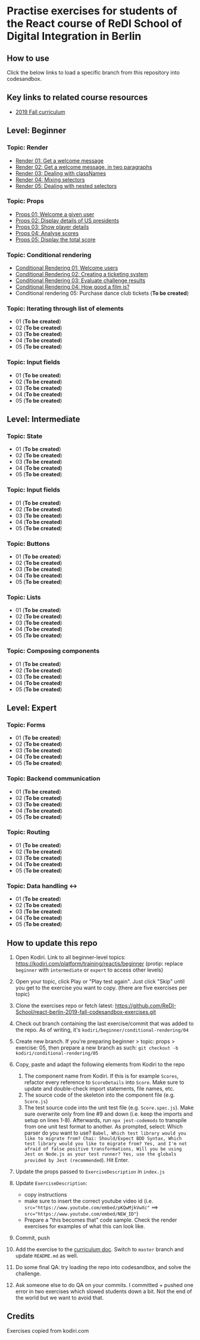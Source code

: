 # Practise exercises for students of the React course of ReDI School of Digital Integration in Berlin

## How to use

Click the below links to load a specific branch from this repository into codesandbox.

## Key links to related course resources

- [2019 Fall curriculum](https://docs.google.com/document/d/1d9lsiDo8HgcoHu7_ln8QwSaoXbQyJ0l9LJi8k1knNZ0/edit#)

## Level: Beginner

### Topic: Render

- [Render 01: Get a welcome message](https://codesandbox.io/s/github/ReDI-School/react-berlin-2019-fall-codesandbox-exercises/tree/kodiri/beginner/render/01)
- [Render 02: Get a welcome message, in two paragraphs](https://codesandbox.io/s/github/ReDI-School/react-berlin-2019-fall-codesandbox-exercises/tree/kodiri/beginner/render/02)
- [Render 03: Dealing with classNames](https://codesandbox.io/s/github/ReDI-School/react-berlin-2019-fall-codesandbox-exercises/tree/kodiri/beginner/render/03)
- [Render 04: Mixing selectors](https://codesandbox.io/s/github/ReDI-School/react-berlin-2019-fall-codesandbox-exercises/tree/kodiri/beginner/render/04)
- [Render 05: Dealing with nested selectors](https://codesandbox.io/s/github/ReDI-School/react-berlin-2019-fall-codesandbox-exercises/tree/kodiri/beginner/render/05)

### Topic: Props

- [Props 01: Welcome a given user](https://codesandbox.io/s/github/ReDI-School/react-berlin-2019-fall-codesandbox-exercises/tree/kodiri/beginner/props/01)
- [Props 02: Display details of US presidents](https://codesandbox.io/s/github/ReDI-School/react-berlin-2019-fall-codesandbox-exercises/tree/kodiri/beginner/props/02)
- [Props 03: Show player details](https://codesandbox.io/s/github/ReDI-School/react-berlin-2019-fall-codesandbox-exercises/tree/kodiri/beginner/props/03)
- [Props 04: Analyse scores](https://codesandbox.io/s/github/ReDI-School/react-berlin-2019-fall-codesandbox-exercises/tree/kodiri/beginner/props/04)
- [Props 05: Display the total score](https://codesandbox.io/s/github/ReDI-School/react-berlin-2019-fall-codesandbox-exercises/tree/kodiri/beginner/props/05)

### Topic: Conditional rendering

- [Conditional Rendering 01: Welcome users](https://codesandbox.io/s/github/ReDI-School/react-berlin-2019-fall-codesandbox-exercises/tree/kodiri/beginner/conditional-rendering/01)
- [Conditional Rendering 02: Creating a ticketing system](https://codesandbox.io/s/github/ReDI-School/react-berlin-2019-fall-codesandbox-exercises/tree/kodiri/beginner/conditional-rendering/02)
- [Conditional Rendering 03: Evaluate challenge results](https://codesandbox.io/s/github/ReDI-School/react-berlin-2019-fall-codesandbox-exercises/tree/kodiri/beginner/conditional-rendering/03)
- [Conditional Rendering 04: How good a film is?](https://codesandbox.io/s/github/ReDI-School/react-berlin-2019-fall-codesandbox-exercises/tree/kodiri/beginner/conditional-rendering/04)
- Conditional rendering 05: Purchase dance club tickets (**To be created**)

### Topic: Iterating through list of elements

- 01 (**To be created**)
- 02 (**To be created**)
- 03 (**To be created**)
- 04 (**To be created**)
- 05 (**To be created**)

### Topic: Input fields

- 01 (**To be created**)
- 02 (**To be created**)
- 03 (**To be created**)
- 04 (**To be created**)
- 05 (**To be created**)

## Level: Intermediate

### Topic: State

- 01 (**To be created**)
- 02 (**To be created**)
- 03 (**To be created**)
- 04 (**To be created**)
- 05 (**To be created**)

### Topic: Input fields

- 01 (**To be created**)
- 02 (**To be created**)
- 03 (**To be created**)
- 04 (**To be created**)
- 05 (**To be created**)

### Topic: Buttons

- 01 (**To be created**)
- 02 (**To be created**)
- 03 (**To be created**)
- 04 (**To be created**)
- 05 (**To be created**)

### Topic: Lists

- 01 (**To be created**)
- 02 (**To be created**)
- 03 (**To be created**)
- 04 (**To be created**)
- 05 (**To be created**)

### Topic: Composing components

- 01 (**To be created**)
- 02 (**To be created**)
- 03 (**To be created**)
- 04 (**To be created**)
- 05 (**To be created**)

## Level: Expert

### Topic: Forms

- 01 (**To be created**)
- 02 (**To be created**)
- 03 (**To be created**)
- 04 (**To be created**)
- 05 (**To be created**)

### Topic: Backend communication

- 01 (**To be created**)
- 02 (**To be created**)
- 03 (**To be created**)
- 04 (**To be created**)
- 05 (**To be created**)

### Topic: Routing

- 01 (**To be created**)
- 02 (**To be created**)
- 03 (**To be created**)
- 04 (**To be created**)
- 05 (**To be created**)

### Topic: Data handling <->

- 01 (**To be created**)
- 02 (**To be created**)
- 03 (**To be created**)
- 04 (**To be created**)
- 05 (**To be created**)

## How to update this repo

1. Open Kodiri. Link to all beginner-level topics: https://kodiri.com/platform/training/reactjs/beginner (protip: replace `beginner` with `intermediate` or `expert` to access other levels)
2. Open your topic, click Play or "Play test again". Just click "Skip" until you get to the exercise you want to copy. (there are five exercises per topic)
3. Clone the exercises repo or fetch latest: https://github.com/ReDI-School/react-berlin-2019-fall-codesandbox-exercises.git
4. Check out branch containing the last exercise/commit that was added to the repo. As of writing, it's `kodiri/beginner/conditional-rendering/04`
5. Create new branch. If you're preparing beginner > topic: props > exercise: 05, then prepare a new branch as such: `git checkout -b kodiri/conditional-rendering/05`
6. Copy, paste and adapt the following elements from Kodiri to the repo
   1. The component name from Kodiri. If this is for example `Scores`, refactor every reference to `ScoreDetails` into `Score`. Make sure to update and double-check import statements, file names, etc.
   2. The source code of the skeleton into the component file (e.g. `Score.js`)
   3. The test source code into the unit test file (e.g. `Score.spec.js`). Make sure overwrite only from line #9 and down (i.e. keep the imports and setup on lines 1-8). Afterwards, run `npx jest-codemods` to transpile from one unit test format to another. As prompted, select: Which parser do you want to use? `Babel, Which test library would you like to migrate from? Chai: Should/Expect BDD Syntax, Which test library would you like to migrate from? Yes, and I'm not afraid of false positive transformations, Will you be using Jest on Node.js as your test runner? Yes, use the globals provided by Jest (recommended`). Hit Enter.
7. Update the props passed to `ExerciseDescription` in `index.js`
8. Update `ExerciseDescription`:

   - copy instructions
   - make sure to insert the correct youtube video id (i.e. `src="https://www.youtube.com/embed/pKQwMjkVwXc"` ==> `src="https://www.youtube.com/embed/NEW_ID"`)
   - Prepare a "this becomes that" code sample. Check the render exercises for examples of what this can look like.

9. Commit, push
10. Add the exercise to the [curriculum doc](https://docs.google.com/document/d/1d9lsiDo8HgcoHu7_ln8QwSaoXbQyJ0l9LJi8k1knNZ0/edit#). Switch to `master` branch and update `README.md` as well.
11. Do some final QA: try loading the repo into codesandbox, and solve the challenge.
12. Ask someone else to do QA on your commits. I committed + pushed one error in two exercises which slowed students down a bit. Not the end of the world but we want to avoid that.

## Credits

Exercises copied from kodiri.com
